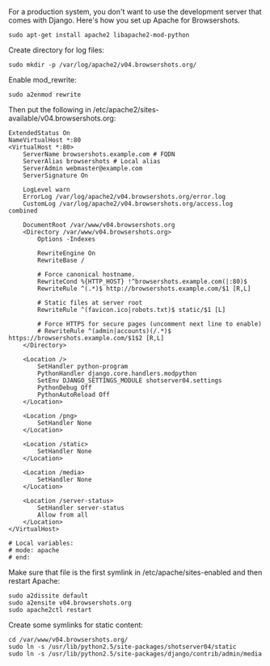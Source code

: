 For a production system, you don't want to use the development server that comes with Django. Here's how you set up Apache for Browsershots.

```
sudo apt-get install apache2 libapache2-mod-python
```

Create directory for log files:
```
sudo mkdir -p /var/log/apache2/v04.browsershots.org/
```

Enable mod\_rewrite:
```
sudo a2enmod rewrite
```

Then put the following in /etc/apache2/sites-available/v04.browsershots.org:

```
ExtendedStatus On
NameVirtualHost *:80
<VirtualHost *:80>
    ServerName browsershots.example.com # FQDN
    ServerAlias browsershots # Local alias
    ServerAdmin webmaster@example.com
    ServerSignature On

    LogLevel warn
    ErrorLog /var/log/apache2/v04.browsershots.org/error.log
    CustomLog /var/log/apache2/v04.browsershots.org/access.log combined

    DocumentRoot /var/www/v04.browsershots.org
    <Directory /var/www/v04.browsershots.org>
        Options -Indexes

        RewriteEngine On
        RewriteBase /

        # Force canonical hostname.
        RewriteCond %{HTTP_HOST} !^browsershots.example.com(|:80)$
        RewriteRule ^(.*)$ http://browsershots.example.com/$1 [R,L]

        # Static files at server root
        RewriteRule ^(favicon.ico|robots.txt)$ static/$1 [L]

        # Force HTTPS for secure pages (uncomment next line to enable)
        # RewriteRule ^(admin|accounts)(/.*)$ https://browsershots.example.com/$1$2 [R,L]
    </Directory>

    <Location />
        SetHandler python-program
        PythonHandler django.core.handlers.modpython
        SetEnv DJANGO_SETTINGS_MODULE shotserver04.settings
        PythonDebug Off
        PythonAutoReload Off
    </Location>

    <Location /png>
        SetHandler None
    </Location>

    <Location /static>
        SetHandler None
    </Location>

    <Location /media>
        SetHandler None
    </Location>

    <Location /server-status>
        SetHandler server-status
        Allow from all
    </Location>
</VirtualHost>

# Local variables:
# mode: apache
# end:
```

Make sure that file is the first symlink in /etc/apache/sites-enabled and then restart Apache:

```
sudo a2dissite default
sudo a2ensite v04.browsershots.org
sudo apache2ctl restart
```

Create some symlinks for static content:
```
cd /var/www/v04.browsershots.org/
sudo ln -s /usr/lib/python2.5/site-packages/shotserver04/static
sudo ln -s /usr/lib/python2.5/site-packages/django/contrib/admin/media
```